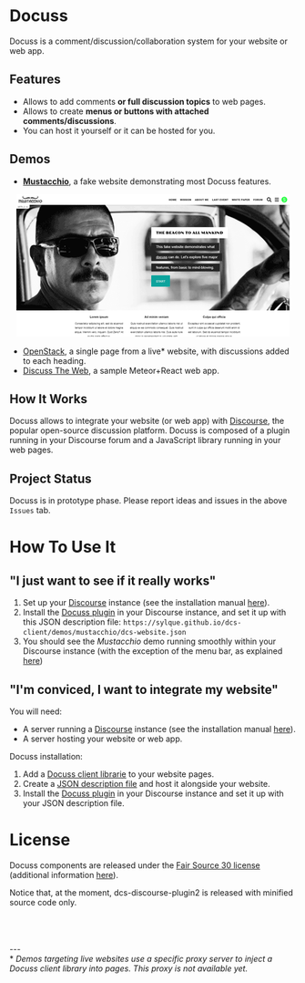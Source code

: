 # Docuss

Docuss is a comment/discussion/collaboration system for your website or web app.

## Features
- Allows to add comments **or full discussion topics** to web pages.
- Allows to create **menus or buttons with attached comments/discussions**.
- You can host it yourself or it can be hosted for you.

## Demos

- **[Mustacchio](http://www.docuss.org)**, a fake website demonstrating most Docuss features.

<p align="center"><img src="mustacchio.png"></p>

- [OpenStack](http://www.docuss.org/docuss/openst), a single page from a live\* website, with discussions added to each heading.
- [Discuss The Web](http://www.docuss.org/docuss/d_home), a sample Meteor+React web app.

## How It Works

Docuss allows to integrate your website (or web app) with [Discourse](https://www.discourse.org/), the popular open-source discussion platform. 
Docuss is composed of a plugin running in your Discourse forum and a JavaScript library running in your web pages.

## Project Status

Docuss is in prototype phase. Please report ideas and issues in the above
`Issues` tab.

# How To Use It

## "I just want to see if it really works"

1. Set up your [Discourse](https://www.discourse.org/) instance (see the
   installation manual
   [here](https://github.com/discourse/discourse/blob/master/docs/INSTALL.md)).
2. Install the [Docuss plugin](https://github.com/sylque/dcs-discourse-plugin2)
   in your Discourse instance, and set it up with this JSON description file:
   `https://sylque.github.io/dcs-client/demos/mustacchio/dcs-website.json`
3. You should see the *Mustacchio* demo running smoothly within your Discourse instance
   (with the exception of the menu bar, as explained
   [here](https://github.com/sylque/dcs-discourse-plugin2#website-navigation))

## "I'm conviced, I  want to integrate my website"

You will need:

- A server running a [Discourse](https://www.discourse.org/) instance (see the
  installation manual
  [here](https://github.com/discourse/discourse/blob/master/docs/INSTALL.md)).
- A server hosting your website or web app.

Docuss installation:

1. Add a [Docuss client librarie](https://github.com/sylque/dcs-client) to your
   website pages.
2. Create a
   [JSON description file](https://github.com/sylque/dcs-website-schema) and
   host it alongside your website.
3. Install the [Docuss plugin](https://github.com/sylque/dcs-discourse-plugin2)
   in your Discourse instance and set it up with your JSON description file.


# License

Docuss components are released under the
[Fair Source 30 license](https://github.com/sylque/docuss/blob/master/LICENSE)
(additional information [here](https://fair.io/)).

Notice that, at the moment, dcs-discourse-plugin2 is released with minified source code only.


<br /><br /><br />
---<br />
\* _Demos targeting live websites use a specific proxy server to inject a Docuss
client library into pages. This proxy is not available yet._